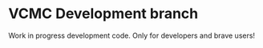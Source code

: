 # VCMC Development branch

Work in progress development code. Only for developers and brave users!

